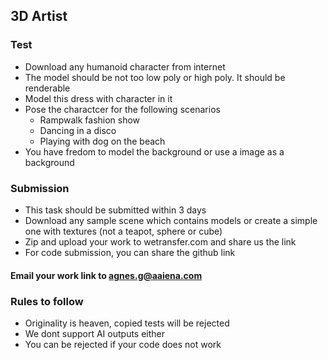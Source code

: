 ## 3D Artist

### Test
- Download any humanoid character from internet
- The model should be not too low poly or high poly. It should be renderable
- Model this dress with character in it
- Pose the charactcer for the following scenarios
    - Rampwalk fashion show
    - Dancing in a disco
    - Playing with dog on the beach
- You have fredom to model the background or use a image as a background


### Submission
- This task should be submitted within 3 days
- Download any sample scene which contains models or create a simple one with textures (not a teapot, sphere or cube)
- Zip and upload your work to wetransfer.com and share us the link
- For code submission, you can share the github link

#### Email your work link to agnes.g@aaiena.com 

### Rules to follow
- Originality is heaven, copied tests will be rejected
- We dont support AI outputs either
- You can be rejected if your code does not work
